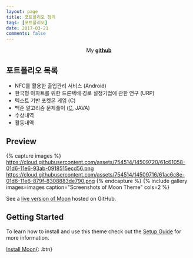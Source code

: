 ```yaml
---
layout: page
title: 포트폴리오 정리
tags: [포트폴리오]
date: 2017-03-21
comments: false
---
```

    
<center>My <a href="https://github.com/glydokid"><b>github</b></a> </center>

## 포트폴리오 목록
* NFC를 활용한 출입관리 서비스 (Android)
* 한국형 아파트를 위한 드론택배 경로 설정기법에 관한 연구 (URP)
* 텍스트 기반 포켓몬 게임 (C)
* 백준 알고리즘 문제풀이 ([C](https://glydokid.github.io//BeakJoon-C/), JAVA)
* 수상내역
* 활동내역


## Preview

{% capture images %}
    https://cloud.githubusercontent.com/assets/754514/14509720/61c61058-01d6-11e6-93ab-0918515ecd56.png
    https://cloud.githubusercontent.com/assets/754514/14509716/61ac6c8e-01d6-11e6-879f-8308883de790.png
{% endcapture %}
{% include gallery images=images caption="Screenshots of Moon Theme" cols=2 %}

See a [live version of Moon](http://taylantatli.github.io/Moon) hosted on GitHub.

## Getting Started

To learn how to install and use this theme check out the [Setup Guide](http://taylantatli.me/Moon/moon-theme/) for more information.
      
[Install Moon](https://github.com/TaylanTatli/Moon){: .btn}
